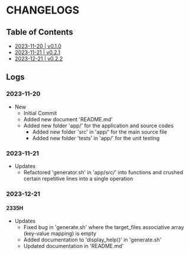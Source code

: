 # CHANGELOGS

## Table of Contents
+ [2023-11-20 | v0.1.0](#2023-11-20)
+ [2023-11-21 | v0.2.1](#2023-11-21)
+ [2023-12-21 | v0.2.2](#2023-12-21)

## Logs
### 2023-11-20
- New
    + Initial Commit
    + Added new document 'README.md'
    - Added new folder 'app/' for the application and source codes
        - Added new folder 'src' in 'app/' for the main source file
        - Added new folder 'tests' in 'app/' for the unit testing

### 2023-11-21
- Updates
    + Refactored 'generator.sh' in 'app/src/' into functions and crushed certain repetitive lines into a single operation

### 2023-12-21
#### 2335H
- Updates
    + Fixed bug in 'generate.sh' where the target_files associative array (key-value mapping) is empty
    + Added documentation to 'display_help()' in 'generate.sh'
    + Updated documentation in 'README.md'


